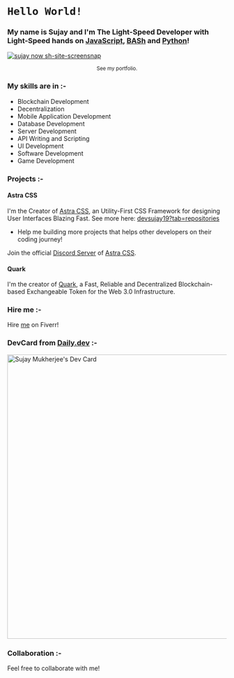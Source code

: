 # `Hello World!`
### My name is Sujay and I'm The Light-Speed Developer with Light-Speed hands on [JavaScript](https://github.com/topics/javascript), [BASh](https://github.com/topics/bash) and [Python](https://github.com/topics/python)!

<a href="https://sujay.now.sh?ref=https://github.com/devsujay19#sujay.now.sh-site-screensnap.png" target="_blank">
  
  ![sujay now sh-site-screensnap](https://github.com/user-attachments/assets/3c9179a3-f540-4258-885c-0dbd0291b860)

</a><p align="center"><small>See my portfolio.</small></p>

### My skills are in :-

- Blockchain Development
- Decentralization
- Mobile Application Development
- Database Development
- Server Development
- API Writing and Scripting
- UI Development
- Software Development
- Game Development

### Projects :-

#### Astra CSS

I'm the Creator of [Astra CSS](https://github.com/devsujay19/astracss), an Utility-First CSS Framework for designing User Interfaces Blazing Fast.
See more here: [devsujay19?tab=repositories](https://github.com/devsujay19?tab=repositories)

- Help me building more projects that helps other developers on their coding journey!

Join the official [Discord Server](https://discord.gg/PuVSsSu59g) of [Astra CSS](https://astracss.vercel.app).

#### Quark

I'm the creator of [Quark](https://github.com/Quark-Network/quark), a Fast, Reliable and Decentralized Blockchain-based Exchangeable Token for the Web 3.0 Infrastructure.

### Hire me :-

Hire [me](https://fiverr.com/jaymuk1) on Fiverr!

### DevCard from [Daily.dev](https://daily.dev) :-

<a href="https://app.daily.dev/devsujay19"><img src="https://api.daily.dev/devcards/v2/2GPGjhX8T2ti0ZysE9KhE.png?type=wide&r=gqz" width="652" alt="Sujay Mukherjee's Dev Card"/></a>

### Collaboration :-

Feel free to collaborate with me!
